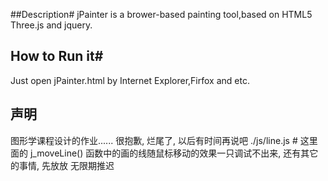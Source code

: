 ##Description#
	jPainter is a brower-based painting tool,based on HTML5 Three.js and jquery.
## How to Run it#
   Just open jPainter.html by Internet Explorer,Firfox and etc.

## 声明
图形学课程设计的作业......
很抱歉, 烂尾了, 以后有时间再说吧
./js/line.js  # 这里面的 j_moveLine() 函数中的画的线随鼠标移动的效果一只调试不出来, 还有其它的事情, 先放放
无限期推迟

